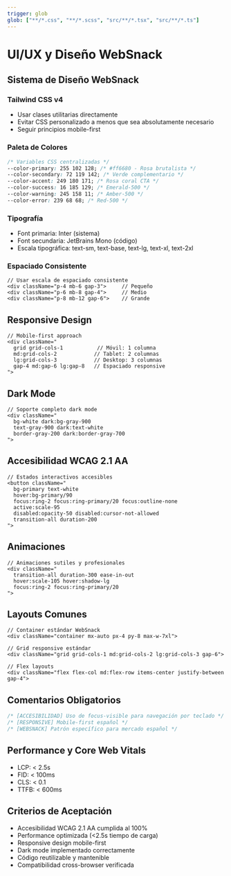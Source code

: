 ```yaml
---
trigger: glob
glob: ["**/*.css", "**/*.scss", "src/**/*.tsx", "src/**/*.ts"]
---
```


# UI/UX y Diseño WebSnack

## Sistema de Diseño WebSnack

### Tailwind CSS v4

- Usar clases utilitarias directamente
- Evitar CSS personalizado a menos que sea absolutamente necesario
- Seguir principios mobile-first

### Paleta de Colores

```css
/* Variables CSS centralizadas */
--color-primary: 255 102 128; /* #ff6680 - Rosa brutalista */
--color-secondary: 72 119 142; /* Verde complementario */
--color-accent: 249 180 171; /* Rosa coral CTA */
--color-success: 16 185 129; /* Emerald-500 */
--color-warning: 245 158 11; /* Amber-500 */
--color-error: 239 68 68; /* Red-500 */
```

### Tipografía

- Font primaria: Inter (sistema)
- Font secundaria: JetBrains Mono (código)
- Escala tipográfica: text-sm, text-base, text-lg, text-xl, text-2xl

### Espaciado Consistente

```tsx
// Usar escala de espaciado consistente
<div className="p-4 mb-6 gap-3">     // Pequeño
<div className="p-6 mb-8 gap-4">     // Medio
<div className="p-8 mb-12 gap-6">    // Grande
```

## Responsive Design

```tsx
// Mobile-first approach
<div className="
  grid grid-cols-1           // Móvil: 1 columna
  md:grid-cols-2            // Tablet: 2 columnas
  lg:grid-cols-3            // Desktop: 3 columnas
  gap-4 md:gap-6 lg:gap-8   // Espaciado responsive
">
```

## Dark Mode

```tsx
// Soporte completo dark mode
<div className="
  bg-white dark:bg-gray-900
  text-gray-900 dark:text-white
  border-gray-200 dark:border-gray-700
">
```

## Accesibilidad WCAG 2.1 AA

```tsx
// Estados interactivos accesibles
<button className="
  bg-primary text-white
  hover:bg-primary/90
  focus:ring-2 focus:ring-primary/20 focus:outline-none
  active:scale-95
  disabled:opacity-50 disabled:cursor-not-allowed
  transition-all duration-200
">
```

## Animaciones

```tsx
// Animaciones sutiles y profesionales
<div className="
  transition-all duration-300 ease-in-out
  hover:scale-105 hover:shadow-lg
  focus:ring-2 focus:ring-primary/20
">
```

## Layouts Comunes

```tsx
// Container estándar WebSnack
<div className="container mx-auto px-4 py-8 max-w-7xl">

// Grid responsive estándar
<div className="grid grid-cols-1 md:grid-cols-2 lg:grid-cols-3 gap-6">

// Flex layouts
<div className="flex flex-col md:flex-row items-center justify-between gap-4">
```

## Comentarios Obligatorios

```css
/* [ACCESIBILIDAD] Uso de focus-visible para navegación por teclado */
/* [RESPONSIVE] Mobile-first español */
/* [WEBSNACK] Patrón específico para mercado español */
```

## Performance y Core Web Vitals

- LCP: < 2.5s
- FID: < 100ms
- CLS: < 0.1
- TTFB: < 600ms

## Criterios de Aceptación

- Accesibilidad WCAG 2.1 AA cumplida al 100%
- Performance optimizada (<2.5s tiempo de carga)
- Responsive design mobile-first
- Dark mode implementado correctamente
- Código reutilizable y mantenible
- Compatibilidad cross-browser verificada

<!-- DEPRECATION NOTICE: Las pautas relacionadas con 'brutalismo' han sido retiradas del conjunto activo de diseño. Mantener este archivo solo como referencia histórica. -->
